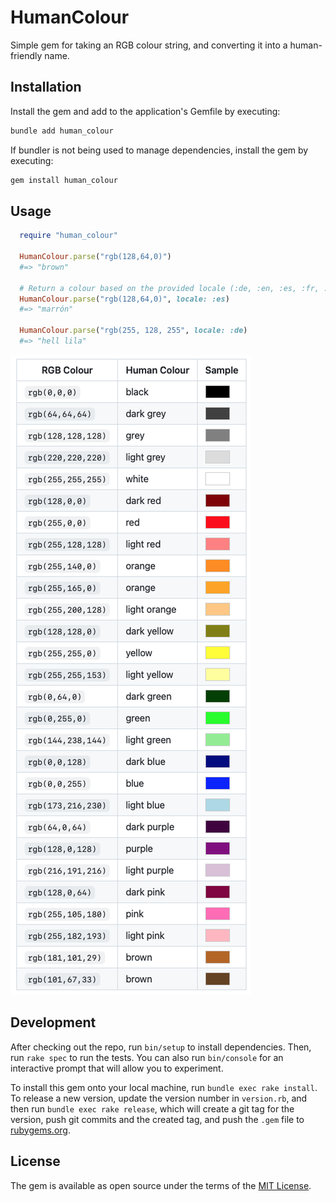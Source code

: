 # HumanColour

Simple gem for taking an RGB colour string, and converting it into a human-friendly name.

## Installation

Install the gem and add to the application's Gemfile by executing:

```bash
bundle add human_colour
```

If bundler is not being used to manage dependencies, install the gem by executing:

```bash
gem install human_colour
```

## Usage

```ruby
  require "human_colour"

  HumanColour.parse("rgb(128,64,0)")
  #=> "brown"

  # Return a colour based on the provided locale (:de, :en, :es, :fr, :it, :pt)
  HumanColour.parse("rgb(128,64,0)", locale: :es)
  #=> "marrón"

  HumanColour.parse("rgb(255, 128, 255", locale: :de)
  #=> "hell lila"
```

![alt text](https://github.com/mconnell/human_colour/blob/main/doc/colours.png?raw=true)

## Development

After checking out the repo, run `bin/setup` to install dependencies. Then, run `rake spec` to run the tests. You can also run `bin/console` for an interactive prompt that will allow you to experiment.

To install this gem onto your local machine, run `bundle exec rake install`. To release a new version, update the version number in `version.rb`, and then run `bundle exec rake release`, which will create a git tag for the version, push git commits and the created tag, and push the `.gem` file to [rubygems.org](https://rubygems.org).

## License

The gem is available as open source under the terms of the [MIT License](https://opensource.org/licenses/MIT).
